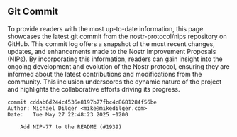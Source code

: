 ## Git Commit
To provide readers with the most up-to-date information, this page showcases the latest git commit from the nostr-protocol/nips repository on GitHub. This commit log offers a snapshot of the most recent changes, updates, and enhancements made to the Nostr Improvement Proposals (NIPs). By incorporating this information, readers can gain insight into the ongoing development and evolution of the Nostr protocol, ensuring they are informed about the latest contributions and modifications from the community. This inclusion underscores the dynamic nature of the project and highlights the collaborative efforts driving its progress.

```shell
commit cddab6d244c4536e8197b77fbc4c8681284f56be
Author: Michael Dilger <mike@mikedilger.com>
Date:   Tue May 27 22:48:23 2025 +1200

    Add NIP-77 to the README (#1939)
```
